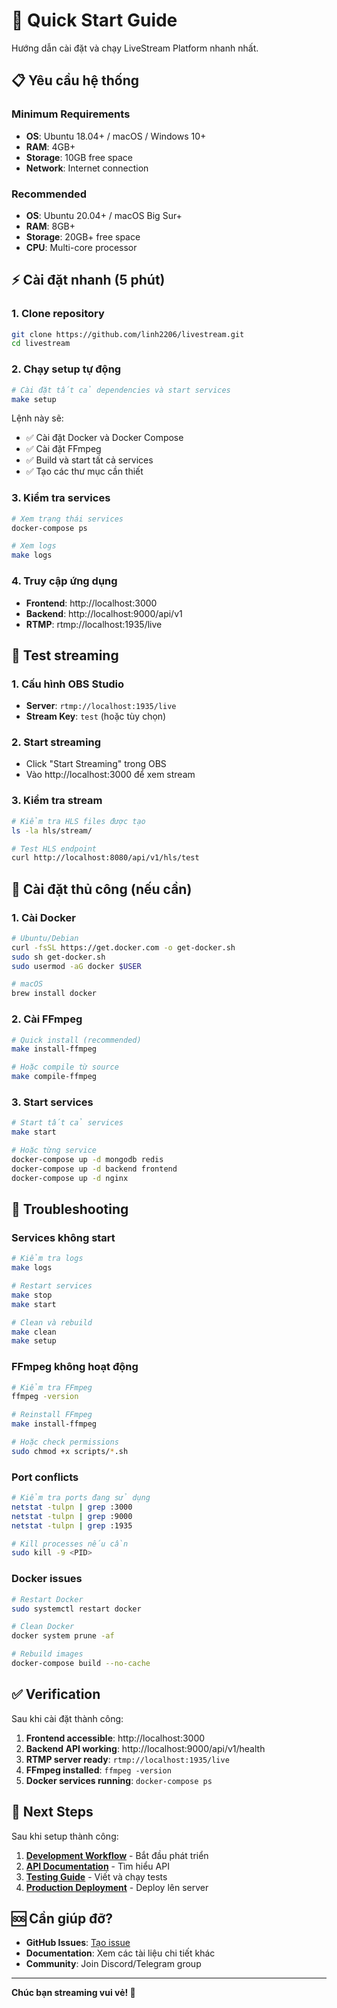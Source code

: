 # 🚀 Quick Start Guide

Hướng dẫn cài đặt và chạy LiveStream Platform nhanh nhất.

## 📋 Yêu cầu hệ thống

### Minimum Requirements
- **OS**: Ubuntu 18.04+ / macOS / Windows 10+
- **RAM**: 4GB+
- **Storage**: 10GB free space
- **Network**: Internet connection

### Recommended
- **OS**: Ubuntu 20.04+ / macOS Big Sur+
- **RAM**: 8GB+
- **Storage**: 20GB+ free space
- **CPU**: Multi-core processor

## ⚡ Cài đặt nhanh (5 phút)

### 1. Clone repository
```bash
git clone https://github.com/linh2206/livestream.git
cd livestream
```

### 2. Chạy setup tự động
```bash
# Cài đặt tất cả dependencies và start services
make setup
```

Lệnh này sẽ:
- ✅ Cài đặt Docker và Docker Compose
- ✅ Cài đặt FFmpeg
- ✅ Build và start tất cả services
- ✅ Tạo các thư mục cần thiết

### 3. Kiểm tra services
```bash
# Xem trạng thái services
docker-compose ps

# Xem logs
make logs
```

### 4. Truy cập ứng dụng
- **Frontend**: http://localhost:3000
- **Backend**: http://localhost:9000/api/v1
- **RTMP**: rtmp://localhost:1935/live

## 🎥 Test streaming

### 1. Cấu hình OBS Studio
- **Server**: `rtmp://localhost:1935/live`
- **Stream Key**: `test` (hoặc tùy chọn)

### 2. Start streaming
- Click "Start Streaming" trong OBS
- Vào http://localhost:3000 để xem stream

### 3. Kiểm tra stream
```bash
# Kiểm tra HLS files được tạo
ls -la hls/stream/

# Test HLS endpoint
curl http://localhost:8080/api/v1/hls/test
```

## 🔧 Cài đặt thủ công (nếu cần)

### 1. Cài Docker
```bash
# Ubuntu/Debian
curl -fsSL https://get.docker.com -o get-docker.sh
sudo sh get-docker.sh
sudo usermod -aG docker $USER

# macOS
brew install docker
```

### 2. Cài FFmpeg
```bash
# Quick install (recommended)
make install-ffmpeg

# Hoặc compile từ source
make compile-ffmpeg
```

### 3. Start services
```bash
# Start tất cả services
make start

# Hoặc từng service
docker-compose up -d mongodb redis
docker-compose up -d backend frontend
docker-compose up -d nginx
```

## 🐛 Troubleshooting

### Services không start
```bash
# Kiểm tra logs
make logs

# Restart services
make stop
make start

# Clean và rebuild
make clean
make setup
```

### FFmpeg không hoạt động
```bash
# Kiểm tra FFmpeg
ffmpeg -version

# Reinstall FFmpeg
make install-ffmpeg

# Hoặc check permissions
sudo chmod +x scripts/*.sh
```

### Port conflicts
```bash
# Kiểm tra ports đang sử dụng
netstat -tulpn | grep :3000
netstat -tulpn | grep :9000
netstat -tulpn | grep :1935

# Kill processes nếu cần
sudo kill -9 <PID>
```

### Docker issues
```bash
# Restart Docker
sudo systemctl restart docker

# Clean Docker
docker system prune -af

# Rebuild images
docker-compose build --no-cache
```

## ✅ Verification

Sau khi cài đặt thành công:

1. **Frontend accessible**: http://localhost:3000
2. **Backend API working**: http://localhost:9000/api/v1/health
3. **RTMP server ready**: `rtmp://localhost:1935/live`
4. **FFmpeg installed**: `ffmpeg -version`
5. **Docker services running**: `docker-compose ps`

## 🎯 Next Steps

Sau khi setup thành công:

1. **[Development Workflow](../development/workflow.md)** - Bắt đầu phát triển
2. **[API Documentation](../development/api.md)** - Tìm hiểu API
3. **[Testing Guide](../development/testing.md)** - Viết và chạy tests
4. **[Production Deployment](../deployment/production.md)** - Deploy lên server

## 🆘 Cần giúp đỡ?

- **GitHub Issues**: [Tạo issue](https://github.com/linh2206/livestream/issues)
- **Documentation**: Xem các tài liệu chi tiết khác
- **Community**: Join Discord/Telegram group

---

**Chúc bạn streaming vui vẻ! 🎥**


